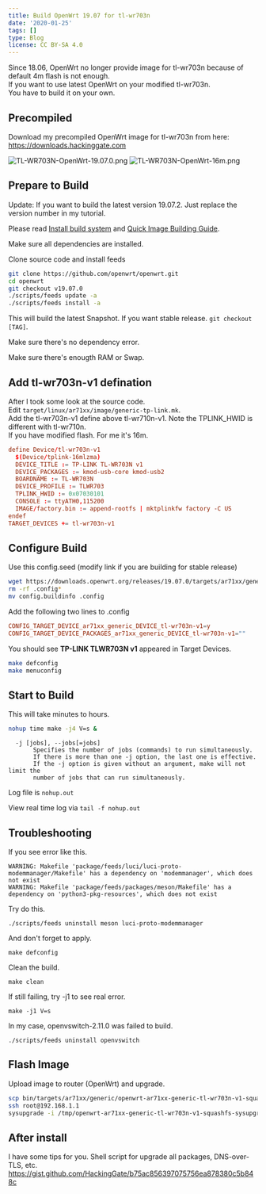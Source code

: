 ```yaml
---
title: Build OpenWrt 19.07 for tl-wr703n
date: '2020-01-25'
tags: []
type: Blog
license: CC BY-SA 4.0
---
```


Since 18.06, OpenWrt no longer provide image for tl-wr703n because of default 4m flash is not enough.  
If you want to use latest OpenWrt on your modified tl-wr703n.  
You have to build it on your own.  

## Precompiled

Download my precompiled OpenWrt image for tl-wr703n from here:  
https://downloads.hackinggate.com

![TL-WR703N-OpenWrt-19.07.0.png](/static/images/TL-WR703N-OpenWrt-19.07.0.png)
![TL-WR703N-OpenWrt-16m.png](/static/images/TL-WR703N-OpenWrt-16m.png)

## Prepare to Build

Update: If you want to build the latest version 19.07.2. Just replace the version number in my tutorial.  

Please read [Install build system](https://openwrt.org/docs/guide-developer/build-system/install-buildsystem) and [Quick Image Building Guide](https://openwrt.org/docs/guide-developer/quickstart-build-images).

Make sure all dependencies are installed.

Clone source code and install feeds

```sh
git clone https://github.com/openwrt/openwrt.git
cd openwrt
git checkout v19.07.0
./scripts/feeds update -a
./scripts/feeds install -a
```

This will build the latest Snapshot. If you want stable release. `git checkout [TAG]`.

Make sure there's no dependency error.

Make sure there's enougth RAM or Swap.

## Add tl-wr703n-v1 defination

After I took some look at the source code.  
Edit `target/linux/ar71xx/image/generic-tp-link.mk`.  
Add the tl-wr703n-v1 define above tl-wr710n-v1. Note the TPLINK_HWID is different with tl-wr710n.  
If you have modified flash. For me it's 16m.  

```conf
define Device/tl-wr703n-v1
  $(Device/tplink-16mlzma)
  DEVICE_TITLE := TP-LINK TL-WR703N v1
  DEVICE_PACKAGES := kmod-usb-core kmod-usb2
  BOARDNAME := TL-WR703N
  DEVICE_PROFILE := TLWR703
  TPLINK_HWID := 0x07030101
  CONSOLE := ttyATH0,115200
  IMAGE/factory.bin := append-rootfs | mktplinkfw factory -C US
endef
TARGET_DEVICES += tl-wr703n-v1
```

## Configure Build

Use this config.seed (modify link if you are building for stable release)

```sh
wget https://downloads.openwrt.org/releases/19.07.0/targets/ar71xx/generic/config.buildinfo -O config.buildinfo
rm -rf .config*
mv config.buildinfo .config
```

Add the following two lines to .config

```conf
CONFIG_TARGET_DEVICE_ar71xx_generic_DEVICE_tl-wr703n-v1=y
CONFIG_TARGET_DEVICE_PACKAGES_ar71xx_generic_DEVICE_tl-wr703n-v1=""
```

You should see **TP-LINK TLWR703N v1** appeared in Target Devices.

```sh
make defconfig
make menuconfig
```

## Start to Build

This will take minutes to hours.

```sh
nohup time make -j4 V=s &
```

```
  -j [jobs], --jobs[=jobs]
       Specifies the number of jobs (commands) to run simultaneously.
       If there is more than one -j option, the last one is effective.
       If the -j option is given without an argument, make will not limit the
       number of jobs that can run simultaneously.
```

Log file is `nohup.out`

View real time log via `tail -f nohup.out`

## Troubleshooting

If you see error like this.

```
WARNING: Makefile 'package/feeds/luci/luci-proto-modemmanager/Makefile' has a dependency on 'modemmanager', which does not exist
WARNING: Makefile 'package/feeds/packages/meson/Makefile' has a dependency on 'python3-pkg-resources', which does not exist
```

Try do this.

```
./scripts/feeds uninstall meson luci-proto-modemmanager
```

And don't forget to apply.

```
make defconfig
```

Clean the build.

```
make clean
```

If still failing, try -j1 to see real error.

```
make -j1 V=s
```

In my case, openvswitch-2.11.0 was failed to build.

```
./scripts/feeds uninstall openvswitch
```

## Flash Image

Upload image to router (OpenWrt) and upgrade.

```sh
scp bin/targets/ar71xx/generic/openwrt-ar71xx-generic-tl-wr703n-v1-squashfs-sysupgrade.bin root@192.168.1.1:/tmp/
ssh root@192.168.1.1
sysupgrade -i /tmp/openwrt-ar71xx-generic-tl-wr703n-v1-squashfs-sysupgrade.bin
```

## After install

I have some tips for you. Shell script for upgrade all packages, DNS-over-TLS, etc.  
https://gist.github.com/HackingGate/b75ac856397075756ea878380c5b848c

